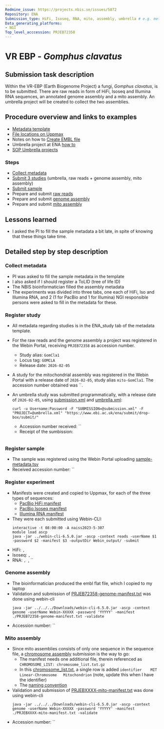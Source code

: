 ```yaml
---
Redmine_issue: https://projects.nbis.se/issues/5872
Repository: ENA
Submission_type: HiFi, Isoseq, RNA, mito, assembly, umbrella # e.g. metagenome, WGS, assembly, - IF RELEVANT
Data_generating_platforms:
- NGI
Top_level_acccession: PRJEB72358
---
```


# VR EBP - *Gomphus clavatus*

## Submission task description
Within the VR-EBP (Earth Biogenome Project) a fungi, *Gomphus clavatus*, is to be submitted. There are raw reads in form of HiFi, Isoseq and Illumina RNA sequences, an annotated genome assembly and a mito assembly. An umbrella project will be created to collect the two assemblies.

## Procedure overview and links to examples
* [Metadata template](https://docs.google.com/spreadsheets/d/1uYqRAjXW04U5RW3K_R2k89tnC6-qMtfi/edit#gid=268563316)
* [File locations on Uppmax](/proj/snic2022-6-208/VREBP-Tricholoma_matsutake-2023-AsmAnno/data/to_ENA/)
* Notes on how to [Create EMBL file](https://github.com/NBISweden/annotation-cluster/wiki/ENA-submission#create-embl-file)
* Umbrella project at ENA [how to](https://ena-docs.readthedocs.io/en/latest/faq/umbrella.html#umbrella-studies)
* [SOP Umbrella projects](../SOP/register_umbrella_projects.md)

### Steps
* [Collect metadata](#collect-metadata)
* [Submit 3 studies](#register-study) (umbrella, raw reads + genome assembly, mito assembly)
* [Submit sample](#register-sample)
* Prepare and submit [raw reads](#register-experiment)
* Prepare and submit [genome assembly](#genome-assembly)
* Prepare and submit [mito assembly](#mito-assembly)

## Lessons learned
<!-- What went well? What did not went so well? What would you have done differently? -->
* I asked the PI to fill the sample metadata a bit late, in spite of knowing that these things take time.

## Detailed step by step description

### Collect metadata

* PI was asked to fill the sample metadata in the template
* I also asked if I should register a ToLID (tree of life ID)
* The NBIS bioinformatician filled the assembly metadata
* The experiments was divided into three tabs, one each of HiFi, Iso and Illumina RNA, and 2 (1 for PacBio and 1 for Illumina) NGI responsible persons were asked to fill in the metadata for these.

### Register study
* All metadata regarding studies is in the ENA_study tab of the metadata template.
* For the raw reads and the genome assembly a project was registered in the Webin Portal, receiving `PRJEB72358` as accession number. 
    * Study alias: `GomCla1` 
    * Locus tag: `GOMCLA` 
    * Release date: `2026-02-05`
* A study for the mitochondrial assembly was registered in the Webin Portal with a release date of `2026-02-05`, study alias `mito-GomCla1`. The accession number obtained was ``.
* An umbrella study was submitted programmatically, with a release date of `2026-02-05`, using [submission.xml](./data/submission.xml) and [umbrella.xml](./data/umbrella.xml):

    ```
    curl -u Username:Password -F "SUBMISSION=@submission.xml" -F "PROJECT=@umbrella.xml" "https://www.ebi.ac.uk/ena/submit/drop-box/submit/"    
    ```

    * Accession number received: ``
    * Receipt of the sumbission:

    ```

    ```

### Register sample
* The sample was registered using the Webin Portal uploading [sample-metadata.tsv]()
* Received accession number: ``

### Register experiment
* Manifests were created and copied to Uppmax, for each of the three types of sequences:
    * [PacBio HiFi manifest](./data/PRJEB72358-hifi-manifest.txt)
    * [PacBio Isoseq manifest](./data/PRJEB72358-isoseq-manifest.txt)
    * [Illumina RNA manifest](./data/PRJEB72358-Illumina-RNA-manifest.txt)
* They were each submitted using Webin-CLI:
    ```
    interactive -t 08:00:00 -A naiss2023-5-307
    module load ascp
    java -jar ../webin-cli-6.5.0.jar -ascp -context reads -userName $1 -password $2 -manifest $3 -outputDir Webin_output/ -submit
    ```
* HiFi: ``, ``
* Isoseq: ``, ``
* RNA: ``, ``, ``

### Genome assembly
* The bioinformatician produced the embl flat file, which I copied to my laptop
* Validation and submission of [PRJEB72358-genome-manifest.txt](./data/PRJEB72358-genome-manifest.txt) was done using webin-cli
    ```
    java -jar ../../../Downloads/webin-cli-6.5.0.jar -ascp -context genome -userName Webin-XXXXX -password 'YYYYY' -manifest ./PRJEB72358-genome-manifest.txt -validate
    ```
* Accession number: ``

### Mito assembly
* Since mito assemblies consists of only one sequence in the sequence file, a [chromosome assembly](https://ena-docs.readthedocs.io/en/latest/submit/assembly/genome.html#chromosome-assembly) submission is the way to go:
    * The manifest needs one additional file, therein referenced as `CHROMOSOME_LIST: chromosome_list.txt.gz`
    * In this [chromosome_list.txt](), a single row is added `identifier	MIT	Linear-Chromosome	Mitochondrion` (note, update this when I have the identifier)
    * The [naming convention](https://ena-docs.readthedocs.io/en/latest/submit/fileprep/assembly.html#chromosome-list-file)
* Validation and submission of [PRJEBXXXX-mito-manifest.txt](./data/PRJEBXXXXX-mito-manifest.txt) was done using webin-cli
    ```
    java -jar ../../../Downloads/webin-cli-6.5.0.jar -ascp -context genome -userName Webin-XXXXX -password 'YYYYY' -manifest ./PRJEBXXXX-mito-manifest.txt -validate
    ```
* Accession number: ``

